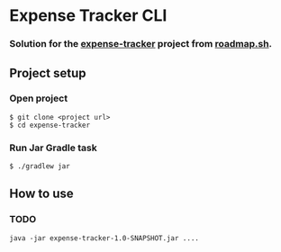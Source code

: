 # Expense Tracker CLI

### Solution for the [expense-tracker](https://roadmap.sh/projects/expense-tracker) project from [roadmap.sh](https://roadmap.sh).

## Project setup
### Open project
```
$ git clone <project url>
$ cd expense-tracker
```
### Run Jar Gradle task
```
$ ./gradlew jar
```

## How to use
### TODO
```
java -jar expense-tracker-1.0-SNAPSHOT.jar ....
```